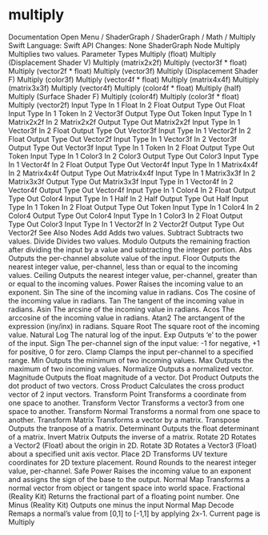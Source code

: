 # multiply
 Documentation 
 Open Menu 
/
 ShaderGraph 
/
ShaderGraph
/
 Math 
/
 Multiply 
Swift
Language: 
Swift
 API Changes: 
None
ShaderGraph Node
Multiply
Multiplies two values.
Parameter Types
 Multiply (float) 
 Multiply (Displacement Shader V) 
 Multiply (matrix2x2f) 
 Multiply (vector3f * float) 
 Multiply (vector2f * float) 
 Multiply (vector3f) 
 Multiply (Displacement Shader F) 
 Multiply (color3f) 
 Multiply (vector4f * float) 
 Multiply (matrix4x4f) 
 Multiply (matrix3x3f) 
 Multiply (vector4f) 
 Multiply (color4f * float) 
 Multiply (half) 
 Multiply (Surface Shader F) 
 Multiply (color4f) 
 Multiply (color3f * float) 
 Multiply (vector2f) 
Input
Type
In 1
Float
In 2
Float
Output
Type
Out
Float
Input
Type
In 1
Token
In 2
Vector3f
Output
Type
Out
Token
Input
Type
In 1
Matrix2x2f
In 2
Matrix2x2f
Output
Type
Out
Matrix2x2f
Input
Type
In 1
Vector3f
In 2
Float
Output
Type
Out
Vector3f
Input
Type
In 1
Vector2f
In 2
Float
Output
Type
Out
Vector2f
Input
Type
In 1
Vector3f
In 2
Vector3f
Output
Type
Out
Vector3f
Input
Type
In 1
Token
In 2
Float
Output
Type
Out
Token
Input
Type
In 1
Color3
In 2
Color3
Output
Type
Out
Color3
Input
Type
In 1
Vector4f
In 2
Float
Output
Type
Out
Vector4f
Input
Type
In 1
Matrix4x4f
In 2
Matrix4x4f
Output
Type
Out
Matrix4x4f
Input
Type
In 1
Matrix3x3f
In 2
Matrix3x3f
Output
Type
Out
Matrix3x3f
Input
Type
In 1
Vector4f
In 2
Vector4f
Output
Type
Out
Vector4f
Input
Type
In 1
Color4
In 2
Float
Output
Type
Out
Color4
Input
Type
In 1
Half
In 2
Half
Output
Type
Out
Half
Input
Type
In 1
Token
In 2
Float
Output
Type
Out
Token
Input
Type
In 1
Color4
In 2
Color4
Output
Type
Out
Color4
Input
Type
In 1
Color3
In 2
Float
Output
Type
Out
Color3
Input
Type
In 1
Vector2f
In 2
Vector2f
Output
Type
Out
Vector2f
See Also
Nodes
Add
Adds two values.
Subtract
Subtracts two values.
Divide
Divides two values.
Modulo
Outputs the remaining fraction after dividing the input by a value and subtracting the integer portion.
Abs
Outputs the per-channel absolute value of the input.
Floor
Outputs the nearest integer value, per-channel, less than or equal to the incoming values.
Ceiling
Outputs the nearest integer value, per-channel, greater than or equal to the incoming values.
Power
Raises the incoming value to an exponent.
Sin
The sine of the incoming value in radians.
Cos
The cosine of the incoming value in radians.
Tan
The tangent of the incoming value in radians.
Asin
The arcsine of the incoming value in radians.
Acos
The arccosine of the incoming value in radians.
Atan2
The arctangent of the expression (iny/inx) in radians.
Square Root
The square root of the incoming value.
Natural Log
The natural log of the input.
Exp
Outputs ‘e’ to the power of the input.
Sign
The per-channel sign of the input value: -1 for negative, +1 for positive, 0 for zero.
Clamp
Clamps the input per-channel to a specified range.
Min
Outputs the minimum of two incoming values.
Max
Outputs the maximum of two incoming values.
Normalize
Outputs a normalized vector.
Magnitude
Outputs the float magnitude of a vector.
Dot Product
Outputs the dot product of two vectors.
Cross Product
Calculates the cross product vector of 2 input vectors.
Transform Point
Transforms a coordinate from one space to another.
Transform Vector
Transforms a vector3 from one space to another.
Transform Normal
Transforms a normal from one space to another.
Transform Matrix
Transforms a vector by a matrix.
Transpose
Outputs the tranpose of a matrix.
Determinant
Outputs the float determinant of a matrix.
Invert Matrix
Outputs the inverse of a matrix.
Rotate 2D
Rotates a Vector2 (Float) about the origin in 2D.
Rotate 3D
Rotates a Vector3 (Float) about a specified unit axis vector.
Place 2D
Transforms UV texture coordinates for 2D texture placement.
Round
Rounds to the nearest integer value, per-channel.
Safe Power
Raises the incoming value to an exponent and assigns the sign of the base to the output.
Normal Map
Transforms a normal vector from object or tangent space into world space.
Fractional (Reality
Kit)
Returns the fractional part of a floating point number.
One Minus (Reality
Kit)
Outputs one minus the input
Normal Map Decode
Remaps a normal’s value from [0,1] to [-1,1] by applying 2x-1.
 Current page is Multiply 